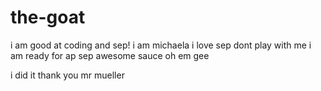 # the-goat
i am good at coding and sep!
i am michaela
i love sep dont play with me
i am ready for ap sep awesome sauce
oh em gee

i did it thank you mr mueller
